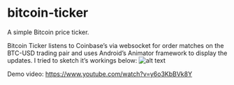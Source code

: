 # bitcoin-ticker
A simple Bitcoin price ticker.

Bitcoin Ticker listens to Coinbase’s via websocket for order matches on the BTC-USD trading pair and uses Android’s Animator framework to display the updates. I tried to sketch it’s workings below:
![alt text](../BTCTickScreenshot.JPG?raw=true)

Demo video: https://www.youtube.com/watch?v=y6o3KbBVk8Y
